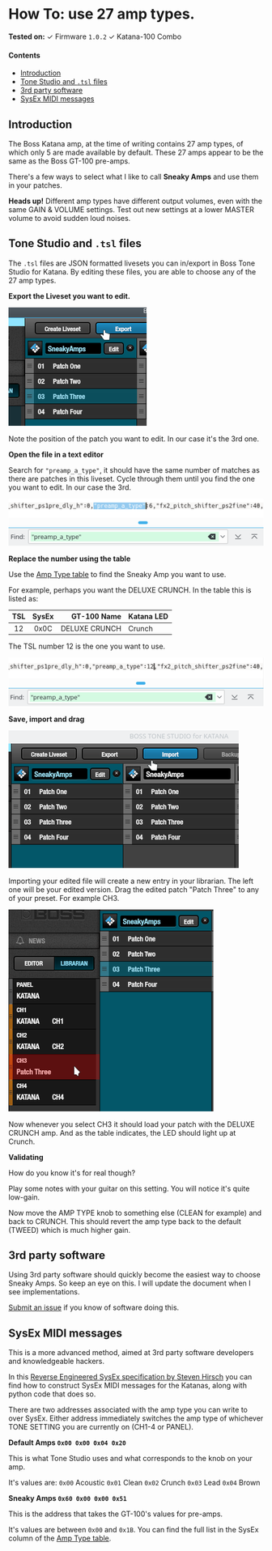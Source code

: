 # How To: use 27 amp types.

**Tested on:**
✓ Firmware `1.0.2`
✓ Katana-100 Combo

#### Contents

<!-- TOC depthFrom:2 depthTo:3 withLinks:1 updateOnSave:1 orderedList:0 -->

- [Introduction](#introduction)
- [Tone Studio and `.tsl` files](#tone-studio-and-tsl-files)
- [3rd party software](#3rd-party-software)
- [SysEx MIDI messages](#sysex-midi-messages)

<!-- /TOC -->

## Introduction

The Boss Katana amp, at the time of writing contains 27 amp types, of which only 5 are made available by default. These 27 amps appear to be the same as the Boss GT-100 pre-amps.

There's a few ways to select what I like to call **Sneaky Amps** and use them in your patches.

**Heads up!**
Different amp types have different output volumes, even with the same GAIN & VOLUME settings. Test out new settings at a lower MASTER volume to avoid sudden loud noises.

## Tone Studio and `.tsl` files

The `.tsl` files are JSON formatted livesets you can in/export in Boss Tone Studio for Katana. By editing these files, you are able to choose any of the 27 amp types.

**Export the Liveset you want to edit.**

![Export liveset](img/export-ls.png)

Note the position of the patch you want to edit. In our case it's the 3rd one.

**Open the file in a text editor**

Search for `"preamp_a_type"`, it should have the same number of matches as there are patches in this liveset. Cycle through them until you find the one you want to edit. In our case the 3rd.

![Find setting](img/tsl-preamp.png)

**Replace the number using the table**

Use the [Amp Type table](../tables/amp-types.md) to find the Sneaky Amp you want to use.

For example, perhaps you want the DELUXE CRUNCH. In the table this is listed as:

TSL | SysEx | GT-100 Name | Katana LED
:-:|:-:|-:|:-
12 | 0x0C | DELUXE CRUNCH | Crunch

The TSL number 12 is the one you want to use.

![Edit setting](img/tsl-preamp-edit.png)

**Save, import and drag**

![Import liveset](img/import-ls.png)

Importing your edited file will create a new entry in your librarian. The left one will be your edited version. Drag the edited patch "Patch Three" to any of your preset. For example CH3.

![Drag to CH3](img/drag-ch3.png)

Now whenever you select CH3 it should load your patch with the DELUXE CRUNCH amp.
And as the table indicates, the LED should light up at Crunch.

**Validating**

How do you know it's for real though?

Play some notes with your guitar on this setting. You will notice it's quite low-gain.

Now move the AMP TYPE knob to something else (CLEAN for example) and back to CRUNCH. This should revert the amp type back to the default (TWEED) which is much higher gain.

## 3rd party software

Using 3rd party software should quickly become the easiest way to choose Sneaky Amps. So keep an eye on this. I will update the document when I see implementations.

[Submit an issue](https://github.com/katana-dev/docs/issues/new) if you know of software doing this.

## SysEx MIDI messages

This is a more advanced method, aimed at 3rd party software developers and knowledgeable hackers.

In this [Reverse Engineered SysEx specification by Steven Hirsch](https://github.com/snhirsch/katana-midi-bridge/blob/master/doc/katana_sysex.txt) you can find how to construct SysEx MIDI messages for the Katanas, along with python code that does so.

There are two addresses associated with the amp type you can write to over SysEx. Either address immediately switches the amp type of whichever TONE SETTING you are currently on (CH1-4 or PANEL).

**Default Amps `0x00 0x00 0x04 0x20`**

This is what Tone Studio uses and what corresponds to the knob on your amp.

It's values are:
`0x00` Acoustic
`0x01` Clean
`0x02` Crunch
`0x03` Lead
`0x04` Brown

**Sneaky Amps `0x60 0x00 0x00 0x51`**

This is the address that takes the GT-100's values for pre-amps.

It's values are between `0x00` and `0x1B`. You can find the full list in the SysEx column of the [Amp Type table](../tables/amp-types.md).